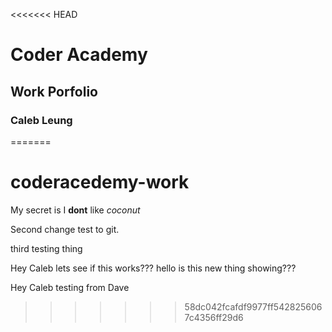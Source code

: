 <<<<<<< HEAD
# Coder Academy
## Work Porfolio
### Caleb Leung
=======
# coderacedemy-work

My secret is I **dont** like *_coconut_*

Second change test to git. 

third testing thing

Hey Caleb lets see if this works???
hello is this new thing showing???

Hey Caleb testing from Dave

>>>>>>> 58dc042fcafdf9977ff5428256067c4356ff29d6
